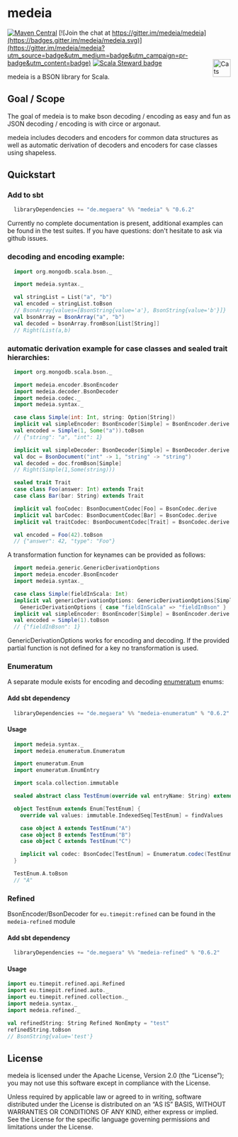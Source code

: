 # medeia
[![Maven Central](https://img.shields.io/maven-central/v/de.megaera/medeia_2.13.svg?label=Maven%20Central)](https://search.maven.org/search?q=g:%22de.megaera%22)
[![Join the chat at https://gitter.im/medeia/medeia](https://badges.gitter.im/medeia/medeia.svg)](https://gitter.im/medeia/medeia?utm_source=badge&utm_medium=badge&utm_campaign=pr-badge&utm_content=badge)
[![Scala Steward badge](https://img.shields.io/badge/Scala_Steward-helping-blue.svg?style=flat&logo=data:image/png;base64,iVBORw0KGgoAAAANSUhEUgAAAA4AAAAQCAMAAAARSr4IAAAAVFBMVEUAAACHjojlOy5NWlrKzcYRKjGFjIbp293YycuLa3pYY2LSqql4f3pCUFTgSjNodYRmcXUsPD/NTTbjRS+2jomhgnzNc223cGvZS0HaSD0XLjbaSjElhIr+AAAAAXRSTlMAQObYZgAAAHlJREFUCNdNyosOwyAIhWHAQS1Vt7a77/3fcxxdmv0xwmckutAR1nkm4ggbyEcg/wWmlGLDAA3oL50xi6fk5ffZ3E2E3QfZDCcCN2YtbEWZt+Drc6u6rlqv7Uk0LdKqqr5rk2UCRXOk0vmQKGfc94nOJyQjouF9H/wCc9gECEYfONoAAAAASUVORK5CYII=)](https://scala-steward.org)
<a href="https://typelevel.org/cats/"><img src="https://typelevel.org/cats/img/cats-badge.svg" height="40px" align="right" alt="Cats friendly" /></a>

medeia is a BSON library for Scala.

## Goal / Scope

The goal of medeia is to make bson decoding / encoding as easy and fun as JSON decoding / encoding is with circe or argonaut.

medeia includes decoders and encoders for common data structures as well as automatic derivation of decoders and encoders for case classes using shapeless.

## Quickstart

### Add to sbt

```sbt
  libraryDependencies += "de.megaera" %% "medeia" % "0.6.2"
```

Currently no complete documentation is present, additional examples can be found in the test suites.
If you have questions: don't hesitate to ask via github issues.

### decoding and encoding example:

```scala
  import org.mongodb.scala.bson._

  import medeia.syntax._

  val stringList = List("a", "b")
  val encoded = stringList.toBson
  // BsonArray{values=[BsonString{value='a'}, BsonString{value='b'}]}
  val bsonArray = BsonArray("a", "b")
  val decoded = bsonArray.fromBson[List[String]]
  // Right(List(a,b)
```

### automatic derivation example for case classes and sealed trait hierarchies:

```scala
  import org.mongodb.scala.bson._

  import medeia.encoder.BsonEncoder
  import medeia.decoder.BsonDecoder
  import medeia.codec._
  import medeia.syntax._

  case class Simple(int: Int, string: Option[String])
  implicit val simpleEncoder: BsonEncoder[Simple] = BsonEncoder.derive
  val encoded = Simple(1, Some("a")).toBson
  // {"string": "a", "int": 1}

  implicit val simpleDecoder: BsonDecoder[Simple] = BsonDecoder.derive
  val doc = BsonDocument("int" -> 1, "string" -> "string")
  val decoded = doc.fromBson[Simple]
  // Right(Simple(1,Some(string)))

  sealed trait Trait
  case class Foo(answer: Int) extends Trait
  case class Bar(bar: String) extends Trait

  implicit val fooCodec: BsonDocumentCodec[Foo] = BsonCodec.derive
  implicit val barCodec: BsonDocumentCodec[Bar] = BsonCodec.derive
  implicit val traitCodec: BsonDocumentCodec[Trait] = BsonCodec.derive

  val encoded = Foo(42).toBson
  // {"answer": 42, "type": "Foo"}
```

A transformation function for keynames can be provided as follows:

```scala
  import medeia.generic.GenericDerivationOptions
  import medeia.encoder.BsonEncoder
  import medeia.syntax._

  case class Simple(fieldInScala: Int)
  implicit val genericDerivationOptions: GenericDerivationOptions[Simple] =
    GenericDerivationOptions { case "fieldInScala" => "fieldInBson" }
  implicit val simpleEncoder: BsonEncoder[Simple] = BsonEncoder.derive
  val encoded = Simple(1).toBson
  // {"fieldInBson": 1}
```

GenericDerivationOptions works for encoding and decoding.
If the provided partial function is not defined for a key no transformation is used.

### Enumeratum

A separate module exists for encoding and decoding [enumeratum](https://github.com/lloydmeta/enumeratum) enums:

#### Add sbt dependency

```sbt
  libraryDependencies += "de.megaera" %% "medeia-enumeratum" % "0.6.2"
```

#### Usage

```scala
  import medeia.syntax._
  import medeia.enumeratum.Enumeratum

  import enumeratum.Enum
  import enumeratum.EnumEntry

  import scala.collection.immutable

  sealed abstract class TestEnum(override val entryName: String) extends EnumEntry

  object TestEnum extends Enum[TestEnum] {
    override val values: immutable.IndexedSeq[TestEnum] = findValues

    case object A extends TestEnum("A")
    case object B extends TestEnum("B")
    case object C extends TestEnum("C")

    implicit val codec: BsonCodec[TestEnum] = Enumeratum.codec(TestEnum)
  }

  TestEnum.A.toBson
  // "A"
```

### Refined

BsonEncoder/BsonDecoder for `eu.timepit:refined` can be found in the `medeia-refined` module

#### Add sbt dependency

```sbt
  libraryDependencies += "de.megaera" %% "medeia-refined" % "0.6.2"
```

#### Usage

```scala
import eu.timepit.refined.api.Refined
import eu.timepit.refined.auto._
import eu.timepit.refined.collection._
import medeia.syntax._
import medeia.refined._

val refinedString: String Refined NonEmpty = "test"
refinedString.toBson
// BsonString{value='test'}
```

## License

medeia is licensed under the Apache License, Version 2.0 (the “License”); you may not use this software except in compliance with the License.

Unless required by applicable law or agreed to in writing, software distributed under the License is distributed on an “AS IS” BASIS, WITHOUT WARRANTIES OR CONDITIONS OF ANY KIND, either express or implied.
See the License for the specific language governing permissions and limitations under the License.
